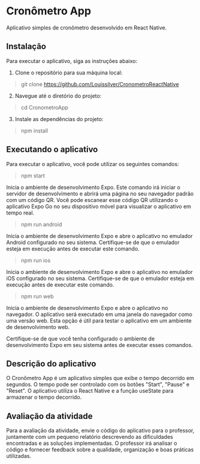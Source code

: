 # Cronômetro App

Aplicativo simples de cronômetro desenvolvido em React Native.

## Instalação

Para executar o aplicativo, siga as instruções abaixo:

1. Clone o repositório para sua máquina local:

> git clone https://github.com/Louissilver/CronometroReactNative

2. Navegue até o diretório do projeto:

> cd CronometroApp

3. Instale as dependências do projeto:

>  npm install

## Executando o aplicativo
Para executar o aplicativo, você pode utilizar os seguintes comandos:

> npm start

Inicia o ambiente de desenvolvimento Expo. Este comando irá iniciar o servidor de desenvolvimento e abrirá uma página no seu navegador padrão com um código QR. Você pode escanear esse código QR utilizando o aplicativo Expo Go no seu dispositivo móvel para visualizar o aplicativo em tempo real.

> npm run android

Inicia o ambiente de desenvolvimento Expo e abre o aplicativo no emulador Android configurado no seu sistema. Certifique-se de que o emulador esteja em execução antes de executar este comando.

> npm run ios

Inicia o ambiente de desenvolvimento Expo e abre o aplicativo no emulador iOS configurado no seu sistema. Certifique-se de que o emulador esteja em execução antes de executar este comando.

> npm run web

Inicia o ambiente de desenvolvimento Expo e abre o aplicativo no navegador. O aplicativo será executado em uma janela do navegador como uma versão web. Esta opção é útil para testar o aplicativo em um ambiente de desenvolvimento web.

Certifique-se de que você tenha configurado o ambiente de desenvolvimento Expo em seu sistema antes de executar esses comandos.

## Descrição do aplicativo

O Cronômetro App é um aplicativo simples que exibe o tempo decorrido em segundos. O tempo pode ser controlado com os botões "Start", "Pause" e "Reset". O aplicativo utiliza o React Native e a função useState para armazenar o tempo decorrido.

## Avaliação da atividade
Para a avaliação da atividade, envie o código do aplicativo para o professor, juntamente com um pequeno relatório descrevendo as dificuldades encontradas e as soluções implementadas. O professor irá analisar o código e fornecer feedback sobre a qualidade, organização e boas práticas utilizadas.
